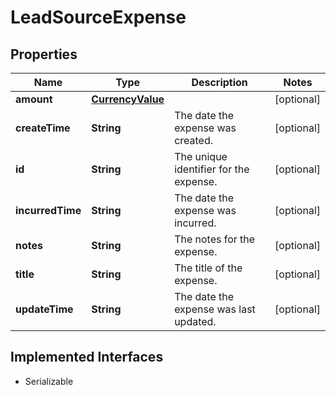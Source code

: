 

# LeadSourceExpense


## Properties

| Name | Type | Description | Notes |
|------------ | ------------- | ------------- | -------------|
|**amount** | [**CurrencyValue**](CurrencyValue.md) |  |  [optional] |
|**createTime** | **String** | The date the expense was created. |  [optional] |
|**id** | **String** | The unique identifier for the expense. |  [optional] |
|**incurredTime** | **String** | The date the expense was incurred. |  [optional] |
|**notes** | **String** | The notes for the expense. |  [optional] |
|**title** | **String** | The title of the expense. |  [optional] |
|**updateTime** | **String** | The date the expense was last updated. |  [optional] |


## Implemented Interfaces

* Serializable

